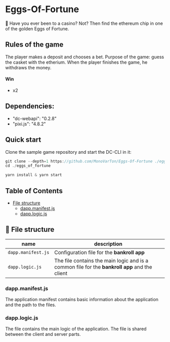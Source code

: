 # Eggs-Of-Fortune
:gem: Have you ever been to a casino? Not? Then find the ethereum chip in one of the golden Eggs of Fortune.

## Rules of the game
The player makes a deposit and chooses a bet.
Purpose of the game: guess the casket with the etherium. 
When the player finishes the game, he withdraws the money.

#### Win
- x2

## Dependencies:
- "dc-webapi": "0.2.8"
- "pixi.js": "4.8.2"

## Quick start

Clone the sample game repository and start the DC-CLI in it:

```javascript
git clone --depth=1 https://github.com/MonoVarTon/Eggs-Of-Fortune ./eggs_of_fortune
cd ./eggs_of_fortune

yarn install & yarn start
```

## Table of Contents
- [File structure](#-file-structure)
  - [dapp.manifest.js](#dappmanifest)
  - [dapp.logic.js](#dapplogic)
  
## 📁 File structure
|name|description|
|---|---|
|`dapp.manifest.js`|Configuration file for the **bankroll app**|
|`dapp.logic.js`|The file contains the main logic and is a common file for the **bankroll app** and the client|

### dapp.manifest.js
The application manifest contains basic information about the application and the path to the files.

### dapp.logic.js
The file contains the main logic of the application. The file is shared between the client and server parts.
